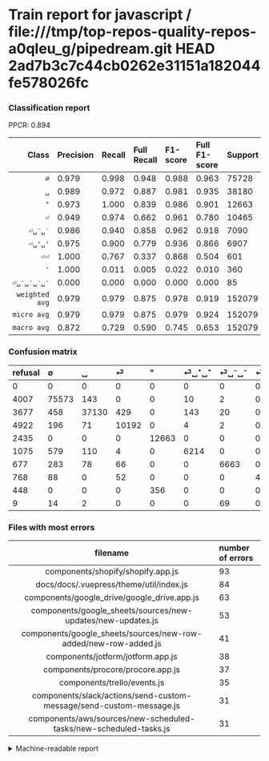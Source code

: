 # Train report for javascript / file:///tmp/top-repos-quality-repos-a0qleu_g/pipedream.git HEAD 2ad7b3c7c44cb0262e31151a182044fe578026fc

### Classification report

PPCR: 0.894

| Class | Precision | Recall | Full Recall | F1-score | Full F1-score | Support | Full Support | PPCR |
|------:|:----------|:-------|:------------|:---------|:---------|:--------|:-------------|:-----|
| `∅` | 0.979| 0.998| 0.948| 0.988| 0.963| 75728| 79735| 0.950 |
| `␣` | 0.989| 0.972| 0.887| 0.981| 0.935| 38180| 41857| 0.912 |
| `"` | 0.973| 1.000| 0.839| 0.986| 0.901| 12663| 15098| 0.839 |
| `⏎` | 0.949| 0.974| 0.662| 0.961| 0.780| 10465| 15387| 0.680 |
| `⏎␣⁻␣⁻` | 0.986| 0.940| 0.858| 0.962| 0.918| 7090| 7767| 0.913 |
| `⏎␣⁺␣⁺` | 0.975| 0.900| 0.779| 0.936| 0.866| 6907| 7982| 0.865 |
| `⏎⏎` | 1.000| 0.767| 0.337| 0.868| 0.504| 601| 1369| 0.439 |
| `'` | 1.000| 0.011| 0.005| 0.022| 0.010| 360| 808| 0.446 |
| `⏎␣⁻␣⁻␣⁻␣⁻` | 0.000| 0.000| 0.000| 0.000| 0.000| 85| 94| 0.904 |
| `weighted avg` | 0.979| 0.979| 0.875| 0.978| 0.919| 152079| 170097| 0.894 |
| `micro avg` | 0.979| 0.979| 0.875| 0.979| 0.924| 152079| 170097| 0.894 |
| `macro avg` | 0.872| 0.729| 0.590| 0.745| 0.653| 152079| 170097| 0.894 |

### Confusion matrix

|refusal|  ∅| ␣| ⏎| "| ⏎␣⁺␣⁺| ⏎␣⁻␣⁻| ⏎⏎| '| ⏎␣⁻␣⁻␣⁻␣⁻| 
|:---|:---|:---|:---|:---|:---|:---|:---|:---|:---|
|0 |0 |0 |0 |0 |0 |0 |0 |0 |0 |
|4007 |75573 |143 |0 |0 |10 |2 |0 |0 |0 |
|3677 |458 |37130 |429 |0 |143 |20 |0 |0 |0 |
|4922 |196 |71 |10192 |0 |4 |2 |0 |0 |0 |
|2435 |0 |0 |0 |12663 |0 |0 |0 |0 |0 |
|1075 |579 |110 |4 |0 |6214 |0 |0 |0 |0 |
|677 |283 |78 |66 |0 |0 |6663 |0 |0 |0 |
|768 |88 |0 |52 |0 |0 |0 |461 |0 |0 |
|448 |0 |0 |0 |356 |0 |0 |0 |4 |0 |
|9 |14 |2 |0 |0 |0 |69 |0 |0 |0 |

### Files with most errors

| filename | number of errors|
|:----:|:-----|
| components/shopify/shopify.app.js | 93 |
| docs/docs/.vuepress/theme/util/index.js | 84 |
| components/google_drive/google_drive.app.js | 63 |
| components/google_sheets/sources/new-updates/new-updates.js | 53 |
| components/google_sheets/sources/new-row-added/new-row-added.js | 41 |
| components/jotform/jotform.app.js | 38 |
| components/procore/procore.app.js | 37 |
| components/trello/events.js | 35 |
| components/slack/actions/send-custom-message/send-custom-message.js | 31 |
| components/aws/sources/new-scheduled-tasks/new-scheduled-tasks.js | 31 |

<details>
    <summary>Machine-readable report</summary>
```json
{
  "cl_report": {"\"": {"f1-score": 0.9861381512343276, "precision": 0.9726553498732622, "recall": 1.0, "support": 12663}, "\u0027": {"f1-score": 0.02197802197802198, "precision": 1.0, "recall": 0.011111111111111112, "support": 360}, "macro avg": {"f1-score": 0.7450073678776036, "precision": 0.8723592351257117, "recall": 0.7291080321054683, "support": 152079}, "micro avg": {"f1-score": 0.97909639069168, "precision": 0.97909639069168, "recall": 0.97909639069168, "support": 152079}, "weighted avg": {"f1-score": 0.9775241987706738, "precision": 0.9787340754960794, "recall": 0.97909639069168, "support": 152079}, "\u2205": {"f1-score": 0.9884056265081513, "precision": 0.9790390071381379, "recall": 0.9979532009296429, "support": 75728}, "\u23ce": {"f1-score": 0.961146737080347, "precision": 0.9487107884203667, "recall": 0.9739130434782609, "support": 10465}, "\u23ce\u23ce": {"f1-score": 0.8681732580037664, "precision": 1.0, "recall": 0.7670549084858569, "support": 601}, "\u23ce\u2423\u207a\u2423\u207a": {"f1-score": 0.9359843349902094, "precision": 0.9753570867995605, "recall": 0.8996670044882004, "support": 6907}, "\u23ce\u2423\u207b\u2423\u207b": {"f1-score": 0.9624440271558573, "precision": 0.9862344582593251, "recall": 0.9397743300423131, "support": 7090}, "\u23ce\u2423\u207b\u2423\u207b\u2423\u207b\u2423\u207b": {"f1-score": 0.0, "precision": 0.0, "recall": 0.0, "support": 85}, "\u2423": {"f1-score": 0.9807961539477508, "precision": 0.9892364256407524, "recall": 0.9724986904138292, "support": 38180}},
  "cl_report_full": {"\"": {"f1-score": 0.9007362094106768, "precision": 0.9726553498732622, "recall": 0.8387203603126242, "support": 15098}, "\u0027": {"f1-score": 0.009852216748768473, "precision": 1.0, "recall": 0.0049504950495049506, "support": 808}, "macro avg": {"f1-score": 0.6529457373136641, "precision": 0.8723592351257117, "recall": 0.59044690101751, "support": 170097}, "micro avg": {"f1-score": 0.924339491458085, "precision": 0.97909639069168, "recall": 0.8753828697743052, "support": 170097}, "weighted avg": {"f1-score": 0.9188207884990597, "precision": 0.9781212542264083, "recall": 0.8753828697743052, "support": 170097}, "\u2205": {"f1-score": 0.9631673527649974, "precision": 0.9790390071381379, "recall": 0.9478020944378253, "support": 79735}, "\u23ce": {"f1-score": 0.7800995024875622, "precision": 0.9487107884203667, "recall": 0.6623773315136154, "support": 15387}, "\u23ce\u23ce": {"f1-score": 0.5038251366120218, "precision": 1.0, "recall": 0.33674214755295834, "support": 1369}, "\u23ce\u2423\u207a\u2423\u207a": {"f1-score": 0.8658816972061589, "precision": 0.9753570867995605, "recall": 0.7785016286644951, "support": 7982}, "\u23ce\u2423\u207b\u2423\u207b": {"f1-score": 0.9175790126007024, "precision": 0.9862344582593251, "recall": 0.857860177674778, "support": 7767}, "\u23ce\u2423\u207b\u2423\u207b\u2423\u207b\u2423\u207b": {"f1-score": 0.0, "precision": 0.0, "recall": 0.0, "support": 94}, "\u2423": {"f1-score": 0.9353705079920898, "precision": 0.9892364256407524, "recall": 0.8870678739517882, "support": 41857}},
  "ppcr": 0.8940722058590098
}
```
</details>
